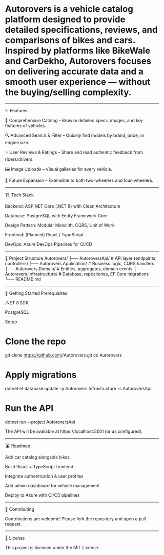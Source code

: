 # Autorovers is a vehicle catalog platform designed to provide detailed specifications, reviews, and comparisons of bikes and cars. Inspired by platforms like BikeWale and CarDekho, Autorovers focuses on delivering accurate data and a smooth user experience — without the buying/selling complexity.

---------------------------------------------------------------------------------------------------------------------------------------

✨ Features

📖 Comprehensive Catalog – Browse detailed specs, images, and key features of vehicles.

🔍 Advanced Search & Filter – Quickly find models by brand, price, or engine size.

⭐ User Reviews & Ratings – Share and read authentic feedback from riders/drivers.

🖼️ Image Uploads – Visual galleries for every vehicle.

🚗 Future Expansion – Extensible to both two-wheelers and four-wheelers.

---------------------------------------------------------------------------------------------------------------------------------------

🏗️ Tech Stack

Backend: ASP.NET Core (.NET 8) with Clean Architecture

Database: PostgreSQL with Entity Framework Core

Design Pattern: Modular Monolith, CQRS, Unit of Work

Frontend: (Planned) React / TypeScript

DevOps: Azure DevOps Pipelines for CI/CD

---------------------------------------------------------------------------------------------------------------------------------------

📂 Project Structure
Autorovers/
├── AutoroversApi/          # API layer (endpoints, controllers)
├── Autorovers.Application/ # Business logic, CQRS handlers
├── Autorovers.Domain/      # Entities, aggregates, domain events
├── Autorovers.Infrastructure/ # Database, repositories, EF Core migrations
└── README.md

---------------------------------------------------------------------------------------------------------------------------------------

🚀 Getting Started
Prerequisites

.NET 8 SDK

PostgreSQL

Setup
# Clone the repo
git clone https://github.com/<your-username>/Autorovers.git
cd Autorovers

# Apply migrations
dotnet ef database update -p Autorovers.Infrastructure -s AutoroversApi

# Run the API
dotnet run --project AutoroversApi


The API will be available at https://localhost:5001 (or as configured).

---------------------------------------------------------------------------------------------------------------------------------------

🛣️ Roadmap

 Add car catalog alongside bikes

 Build React + TypeScript frontend

 Integrate authentication & user profiles

 Add admin dashboard for vehicle management

 Deploy to Azure with CI/CD pipelines

---------------------------------------------------------------------------------------------------------------------------------------

🤝 Contributing

Contributions are welcome! Please fork the repository and open a pull request.

---------------------------------------------------------------------------------------------------------------------------------------

📜 License

This project is licensed under the MIT License.
